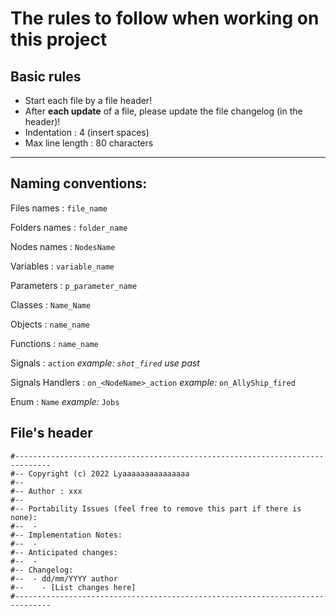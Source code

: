 # The rules to follow when working on this project

## Basic rules


- Start each file by a file header!
- After **each update** of a file, please update the file changelog (in the header)!
- Indentation     : 4 (insert spaces)
- Max line length : 80 characters

---

## Naming conventions:

Files names   : `file_name`

Folders names : `folder_name`

Nodes names   : `NodesName`

Variables     : `variable_name`

Parameters    : `p_parameter_name`

Classes       : `Name_Name`

Objects       : `name_name`

Functions     : `name_name`

Signals       : `action` *example: `shot_fired` use past*

Signals Handlers : `on_<NodeName>_action` *example:* `on_AllyShip_fired`

Enum : `Name` *example:* `Jobs`

## File's header

```
#------------------------------------------------------------------------------
#-- Copyright (c) 2022 Lyaaaaaaaaaaaaaaa
#--
#-- Author : xxx
#--
#-- Portability Issues (feel free to remove this part if there is none):
#--  -
#-- Implementation Notes:
#--  - 
#-- Anticipated changes:
#--  - 
#-- Changelog:
#--  - dd/mm/YYYY author
#--    - [List changes here]
#------------------------------------------------------------------------------
```

